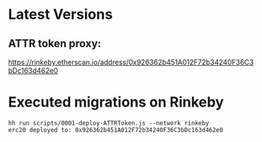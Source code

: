 # Latest Versions

## ATTR token proxy:
https://rinkeby.etherscan.io/address/0x926362b451A012F72b34240F36C3bDc163d462e0

# Executed migrations on Rinkeby

```
hh run scripts/0001-deploy-ATTRToken.js --network rinkeby
erc20 deployed to: 0x926362b451A012F72b34240F36C3bDc163d462e0
```
